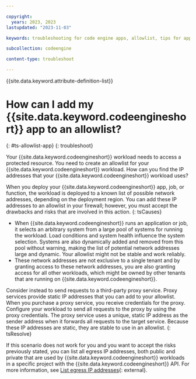 ```yaml
---

copyright:
  years: 2023, 2023
lastupdated: "2023-11-03"

keywords: troubleshooting for code engine apps, allowlist, tips for apps and allowlists, proxy service, allowlist applications

subcollection: codeengine

content-type: troubleshoot

---
```


{{site.data.keyword.attribute-definition-list}}

# How can I add my {{site.data.keyword.codeengineshort}} app to an allowlist?
{: #ts-allowlist-app}
{: troubleshoot}

Your {{site.data.keyword.codeengineshort}} workload needs to access a protected resource. You need to create an allowlist for your {{site.data.keyword.codeengineshort}} workload. How can you find the IP addresses that your {{site.data.keyword.codeengineshort}} workload uses?

When you deploy your {{site.data.keyword.codeengineshort}} app, job, or function, the workload is deployed to a known list of possible network addresses, depending on the deployment region. You can add these IP addresses to an allowlist in your firewall; however, you must accept the drawbacks and risks that are involved in this action.
{: tsCauses}

- When {{site.data.keyword.codeengineshort}} runs an application or job, it selects an arbitrary system from a large pool of systems for running the workload. Load conditions and system health influence the system selection. Systems are also dynamically added and removed from this pool without warning, making the list of potential network addresses large and dynamic. Your allowlist might not be stable and work reliably. 
- These network addresses are not exclusive to a single tenant and by granting access to these network addresses, you are also granting access for all other workloads, which might be owned by other tenants that are running on {{site.data.keyword.codeengineshort}}. 

Consider instead to send requests to a third-party proxy service. Proxy services provide static IP addresses that you can add to your allowlist. When you purchase a proxy service, you receive credentials for the proxy. Configure your workload to send all requests to the proxy by using the proxy credentials. The proxy service uses a unique, static IP address as the sender address when it forwards all requests to the target service. Because these IP addresses are static, they are stable to use in an allowlist.
{: tsResolve}

If this scenario does not work for you and you want to accept the risks previously stated, you can list all egress IP addresses, both public and private that are used by {{site.data.keyword.codeengineshort}} workloads in a specific project with the {{site.data.keyword.codeengineshort}} API. For more information, see [List egress IP addresses](https://cloud.ibm.com/apidocs/codeengine/v2#get-project-egress-ips){: external}.



